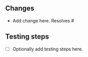 ## Changes
- Add change here. Resolves #<Issue>

## Testing steps
- [ ] Optionally add testing steps here.
